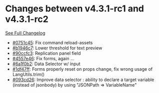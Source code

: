# Changes between v4.3.1-rc1 and v4.3.1-rc2

[See Full Changelog](https://github.com/pydio/cells/compare/v4.3.1-rc1...v4.3.1-rc2)

- [#0751c45](https://github.com/pydio/cells/commit/0751c45ebf02048f44ed2de644bbf91d9085e865): Fix command reload-assets
- [#b1946c7](https://github.com/pydio/cells/commit/b1946c7bccf740917df7e63335947c1e7b49dd66): Lower threshold for text preview
- [#90ccfc3](https://github.com/pydio/cells/commit/90ccfc32f01f4bcd144f9d8ebe8299656b51b404): Replication panel field
- [#4557e46](https://github.com/pydio/cells/commit/4557e46b3fc16eba03cdc39d772f4e1a62e75a0f): Fix forms, again ...
- [#6a1f0b2](https://github.com/pydio/cells/commit/6a1f0b2a8b6626c6a64c58ecaf22fcf79a01b06a): Data Selector w/ input
- [#1df47ff](https://github.com/pydio/cells/commit/1df47ffd3e800cad32830cd7c073c75cef0b67f5): Forms properly reset on props change, fix wrong usage of LangUtils.trim()
- [#093cd26](https://github.com/pydio/cells/commit/093cd26b71661773347c4aa59c4d06b71b90eb45): Improve data selector : ability to declare a target variable (instead of jsonbody) by using "JSONPath => VariableName"
